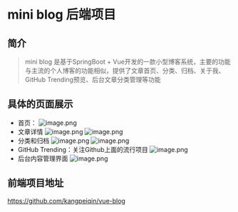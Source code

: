# mini blog 后端项目

## 简介
> mini blog 是基于SpringBoot + Vue开发的一款小型博客系统，主要的功能与主流的个人博客的功能相似，提供了文章首页、分类、归档、关于我、GitHub Trending预览、后台文章分类管理等功能

## 具体的页面展示
- 首页：
![image.png](https://p6-juejin.byteimg.com/tos-cn-i-k3u1fbpfcp/1552f1e02ec0478c9a95edbf0d4457a4~tplv-k3u1fbpfcp-watermark.image)
- 文章详情
![image.png](https://p3-juejin.byteimg.com/tos-cn-i-k3u1fbpfcp/4accf1b6368349eea610e8ed5ae4f42e~tplv-k3u1fbpfcp-watermark.image)
![image.png](https://p6-juejin.byteimg.com/tos-cn-i-k3u1fbpfcp/8a87167fd56e47cd812688b15eaa21d6~tplv-k3u1fbpfcp-watermark.image)
- 分类和归档
![image.png](https://p9-juejin.byteimg.com/tos-cn-i-k3u1fbpfcp/0e3c39a2b2654e23b518c83d10e8c639~tplv-k3u1fbpfcp-watermark.image)
![image.png](https://p9-juejin.byteimg.com/tos-cn-i-k3u1fbpfcp/e1ce6eaf80bc4073b4a175778da54e2b~tplv-k3u1fbpfcp-watermark.image)
- GitHub Trending：关注Github上面的流行项目
![image.png](https://p3-juejin.byteimg.com/tos-cn-i-k3u1fbpfcp/c7ecfcad3ff74ab6948bba9ec0881514~tplv-k3u1fbpfcp-watermark.image)
- 后台内容管理界面
![image.png](https://p3-juejin.byteimg.com/tos-cn-i-k3u1fbpfcp/f343b48337874ad684c8b45c53b54aa5~tplv-k3u1fbpfcp-watermark.image)
## 前端项目地址
<a href="https://github.com/kangpeiqin/vue-blog" target="view_window">https://github.com/kangpeiqin/vue-blog</a>


